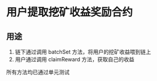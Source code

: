 # 用户提取挖矿收益奖励合约
## 用途
1. 链下通过调用 batchSet 方法，将用户的挖矿收益喂到链上
2. 用户通过调用 claimReward 方法，获取自己的收益

所有方法均已通过单元测试